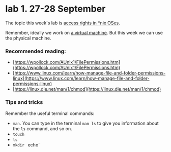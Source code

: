 # lab 1. 27-28 September

The topic this week's lab is [access rights in *nix OSes](http://staff.cs.upt.ro/~marius/curs/sec/2012/lab1.html).

Remember, ideally we work on [a virtual machine](http://www.cis.syr.edu/~wedu/seed/lab_env.html). But this week we can use the physical machine.

### Recommended reading:

- [https://wpollock.com/AUnix1/FilePermissions.htm](https://wpollock.com/AUnix1/FilePermissions.htm)
- [https://www.linux.com/learn/how-manage-file-and-folder-permissions-linux](https://www.linux.com/learn/how-manage-file-and-folder-permissions-linux)
- [https://linux.die.net/man/1/chmod](https://linux.die.net/man/1/chmod)

### Tips and tricks

Remember the useful terminal commands:
- `man`. You can type in the terminal `man ls` to give you information about the `ls` command, and so on.
- `touch`
- `ls`
- `mkdir`
` `echo`

